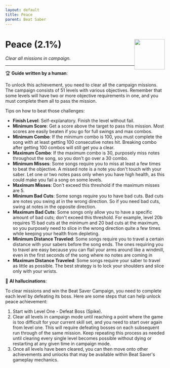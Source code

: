 ```yaml
---
layout: default
title: Peace
parent: Beat Saber
---
```


# Peace (2.1%) <img style="float: right;" src="https://cdn.cloudflare.steamstatic.com/steamcommunity/public/images/apps/620980/e55b055dd59695414bdae7e5997b096349b3c1cc.jpg" width="96" height="96">

_Clear all missions in campaign._

***

:trophy: **Guide written by a human**:

To unlock this achievement, you need to clear all the campaign missions. The campaign consists of 51 levels with various objectives. Remember that some levels will have two or more objective requirements in one, and you must complete them all to pass the mission.

Tips on how to beat those challenges:
- **Finish Level**: Self-explanatory. Finish the level without fail.
- **Minimum Score**: Get a score above the target to pass this mission. Most scores are easily beaten if you go for full swings and max combos.
- **Minimum Combo**: If the minimum combo is 100, you must complete the song with at least getting 100 consecutive notes hit. Breaking combo after getting 100 combos will still get you a clear.
- **Maximum Combo**: If the maximum combo is 30, purposely miss notes throughout the song, so you don't go over a 30 combo.
- **Minimum Misses**: Some songs require you to miss at least a few times to beat the objective. A missed note is a note you don't touch with your saber. Let one or two notes pass only when you have high health, as this could make you fail a song on some levels.
- **Maximum Misses**: Don't exceed this threshold if the maximum misses are 5.
- **Minimum Bad Cuts**:  Some songs require you to have bad cuts. Bad cuts are notes you swing at in the wrong direction. So if you need bad cuts, swing at notes in the opposite direction.
- **Maximum Bad Cuts**: Some songs only allow you to have a specific amount of bad cuts; don't exceed this threshold. For example, level 20b requires 15 bad cuts at the minimum and 20 bad cuts at the maximum, so you purposely need to slice in the wrong direction quite a few times while keeping your health from depleting.
- **Minimum Distance Traveled**: Some songs require you to travel a certain distance with your sabers before the song ends. The ones requiring you to travel are easy because you can flail your arms around like a windmill, even in the first seconds of the song where no notes are coming in
- **Maximum Distance Traveled**: Some songs require your saber to travel as little as possible. The best strategy is to lock your shoulders and slice only with your wrists.

:robot: **AI hallucinations**:

To clear missions and win the Beat Saver Campaign, you need to complete each level by defeating its boss. Here are some steps that can help unlock peace achievement: 
1) Start with Level One - Defeat Boss (Spike). 
2) Clear all levels in campaign mode until reaching a point where the game is too difficult for your current skill set, and you need to start over again from level one. This will require defeating bosses on each subsequent run through of the same mission. Keep repeating this process as needed until clearing every single level becomes possible without dying or restarting at any given time in campaign mode. 
3) Once all levels have been cleared, you can then move onto other achievements and unlocks that may be available within Beat Saver's gameplay mechanics.

